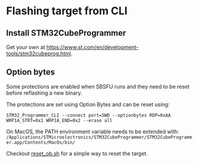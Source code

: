 # Flashing target from CLI 

## Install STM32CubeProgrammer

Get your own at https://www.st.com/en/development-tools/stm32cubeprog.html.

## Option bytes

Some protections are enabled when SBSFU runs and they need to be reset before reflashing a new binary.

The protections are set using Option Bytes and can be reset using:

```shell
STM32_Programmer_CLI --connect port=SWD --optionbytes RDP=0xAA WRP1A_STRT=0x1 WRP1A_END=0x2 --erase all
```

On MacOS, the PATH environment variable needs to be extended with: `/Applications/STMicroelectronics/STM32CubeProgrammer/STM32CubeProgrammer.app/Contents/MacOs/bin/`

Checkout [reset_ob.sh](../utils/debug/reset_ob.sh) for a simple way to reset the target.
